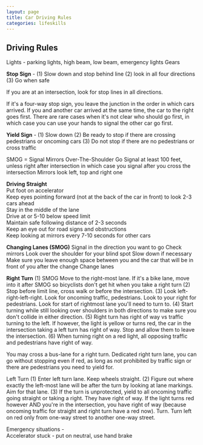 ```yaml
---
layout: page
title: Car Driving Rules
categories: lifeskills
---
```


## Driving Rules  
  
Lights - parking lights, high beam, low beam, emergency lights
Gears

**Stop Sign** -
(1) Slow down and stop behind line
(2) look in all four directions
(3) Go when safe

If you are at an intersection, look for stop lines in all directions. 

If it's a four-way stop sign, you leave the junction in the order in which cars arrived. If you and another car arrived at the same time, the car to the right goes first. There are rare cases when it's not clear who should go first, in which case you can use your hands to signal the other car go first.

**Yield Sign** - 
(1) Slow down 
(2) Be ready to stop if there are crossing pedestrians or oncoming cars
(3) Do not stop if there are no pedestrians or cross traffic

SMOG = Signal Mirrors Over-The-Shoulder Go
Signal at least 100 feet, unless right after intersection in which case you signal after you cross the intersection
Mirrors look left, top and right one

**Driving Straight**  
Put foot on accelerator  
Keep eyes pointing forward (not at the back of the car in front) to look 2-3 cars ahead  
Stay in the middle of the lane  
Drive at or 5-10 below speed limit  
Maintain safe following distance of 2-3 seconds  
Keep an eye out for road signs and obstructions  
Keep looking at mirrors every 7-10 seconds for other cars  
  
**Changing Lanes (SMOG)**
Signal in the direction you want to go
Check mirrors
Look over the shoulder for your blind spot
Slow down if necessary
Make sure you leave enough space between you and the car that will be in front of you after the change
Change lanes

**Right Turn**
(1) SMOG Move to the right-most lane. If it's a bike lane, move into it after SMOG so bicyclists don't get hit when you take a right turn
(2) Stop before limit line, cross walk or before the intersection.
(3) Look left-right-left-right. Look for oncoming traffic, pedestrians. Look to your right for pedestrians. Look for start of rightmost lane you'll need to turn to.
(4) Start turning while still looking over shoulders in both directions to make sure you don't collide in either direction.
(5) Right turn has right of way vs traffic turning to the left. If however, the light is yellow or turns red, the car in the intersection taking a left turn has right of way. Stop and allow them to leave the intersection.
(6) When turning right on a red light, all opposing traffic and pedestrians have right of way.

You may cross a bus-lane for a right turn.
Dedicated right turn lane, you can go without stopping even if red, as long as not prohibited by traffic sign or there are pedestrians you need to yield for.


Left Turn
(1) Enter left turn lane. Keep wheels straight.
(2) Figure out where exactly the left-most lane will be after the turn by looking at lane markings. Aim for that lane.
(3) If the turn is unprotected, yield to all oncoming traffic going straight or taking a right. They have right of way. If the light turns red however AND you're in the intersection, you have right of way (because oncoming traffic for straight and right turn have a red now). Turn.
Turn left on red only from one-way street to another one-way street.


Emergency situations -  
Accelerator stuck - put on neutral, use hand brake
